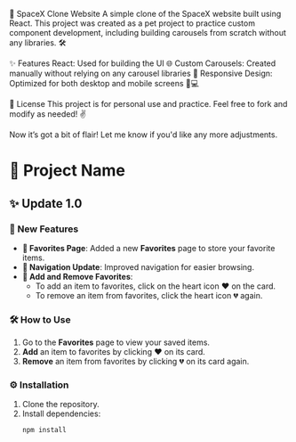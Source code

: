 🚀 SpaceX Clone Website
A simple clone of the SpaceX website built using React. This project was created as a pet project to practice custom component development, including building carousels from scratch without any libraries. 🛠️

✨ Features
React: Used for building the UI 🌐
Custom Carousels: Created manually without relying on any carousel libraries 🔄
Responsive Design: Optimized for both desktop and mobile screens 📱💻

📜 License
This project is for personal use and practice. Feel free to fork and modify as needed! ✌️

Now it’s got a bit of flair! Let me know if you'd like any more adjustments.

# 📌 Project Name

## ✨ Update 1.0

### 🚀 New Features
- **🌟 Favorites Page**: Added a new **Favorites** page to store your favorite items.
- **🧭 Navigation Update**: Improved navigation for easier browsing.
- **💖 Add and Remove Favorites**:
  - To add an item to favorites, click on the heart icon ❤️ on the card.
  - To remove an item from favorites, click the heart icon 💔 again.

### 🛠️ How to Use
1. Go to the **Favorites** page to view your saved items.
2. **Add** an item to favorites by clicking ❤️ on its card.
3. **Remove** an item from favorites by clicking 💔 on its card again.

### ⚙️ Installation
1. Clone the repository.
2. Install dependencies:
   ```bash
   npm install